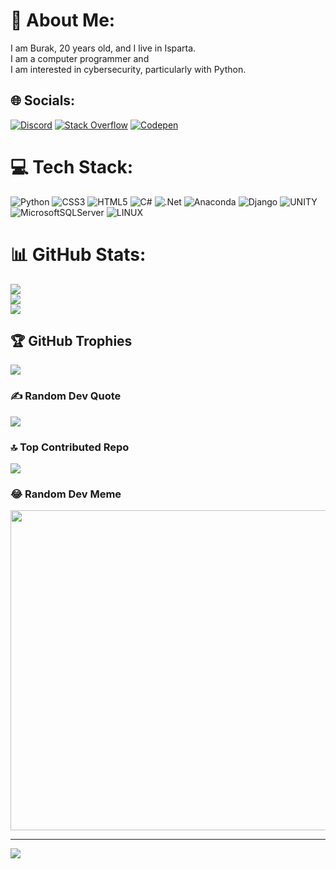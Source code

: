 # 💫 About Me:
I am Burak, 20 years old, and I live in Isparta.<br> I am a computer programmer and<br> I am interested in cybersecurity, particularly with Python.


## 🌐 Socials:
[![Discord](https://img.shields.io/badge/Discord-%237289DA.svg?logo=discord&logoColor=white)](https://discord.gg/kajek24#5274) [![Stack Overflow](https://img.shields.io/badge/-Stackoverflow-FE7A16?logo=stack-overflow&logoColor=white)](https://stackoverflow.com/users/kajek24) [![Codepen](https://img.shields.io/badge/Codepen-000000?style=for-the-badge&logo=codepen&logoColor=white)](https://codepen.io/@U0Kajek24) 

# 💻 Tech Stack:
![Python](https://img.shields.io/badge/python-3670A0?style=for-the-badge&logo=python&logoColor=ffdd54) ![CSS3](https://img.shields.io/badge/css3-%231572B6.svg?style=for-the-badge&logo=css3&logoColor=white) ![HTML5](https://img.shields.io/badge/html5-%23E34F26.svg?style=for-the-badge&logo=html5&logoColor=white) ![C#](https://img.shields.io/badge/c%23-%23239120.svg?style=for-the-badge&logo=c-sharp&logoColor=white) ![.Net](https://img.shields.io/badge/.NET-5C2D91?style=for-the-badge&logo=.net&logoColor=white) ![Anaconda](https://img.shields.io/badge/Anaconda-%2344A833.svg?style=for-the-badge&logo=anaconda&logoColor=white) ![Django](https://img.shields.io/badge/django-%23092E20.svg?style=for-the-badge&logo=django&logoColor=white) ![UNITY](https://img.shields.io/badge/Unity-%2320232a.svg?style=for-the-badge&logo=unity&logoColor=white) ![MicrosoftSQLServer](https://img.shields.io/badge/Microsoft%20SQL%20Sever-CC2927?style=for-the-badge&logo=microsoft%20sql%20server&logoColor=white) ![LINUX](https://img.shields.io/badge/Linux-FCC624?style=for-the-badge&logo=linux&logoColor=black)
# 📊 GitHub Stats:
![](https://github-readme-stats.vercel.app/api?username=BurakTurker1&theme=dark&hide_border=false&include_all_commits=true&count_private=true)<br/>
![](https://github-readme-streak-stats.herokuapp.com/?user=BurakTurker1&theme=dark&hide_border=false)<br/>
![](https://github-readme-stats.vercel.app/api/top-langs/?username=BurakTurker1&theme=dark&hide_border=false&include_all_commits=true&count_private=true&layout=compact)

## 🏆 GitHub Trophies
![](https://github-profile-trophy.vercel.app/?username=BurakTurker1&theme=radical&no-frame=false&no-bg=false&margin-w=4)

### ✍️ Random Dev Quote
![](https://quotes-github-readme.vercel.app/api?type=horizontal&theme=radical)

### 🔝 Top Contributed Repo
![](https://github-contributor-stats.vercel.app/api?username=BurakTurker1&limit=5&theme=dark&combine_all_yearly_contributions=true)

### 😂 Random Dev Meme
<img src="https://rm.up.railway.app/" width="512px"/>

---
[![](https://visitcount.itsvg.in/api?id=BurakTurker1&icon=0&color=0)](https://visitcount.itsvg.in)

<!-- Proudly created with GPRM ( https://gprm.itsvg.in ) -->
